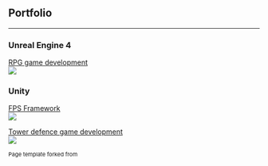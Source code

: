 ## Portfolio

---

### Unreal Engine 4

[RPG game development](https://github.com/alzuber/RPG-Unreal-Engine-4)
</br>
<img src="images/dummy_thumbnail.jpg?raw=true"/>

### Unity

[FPS Framework](https://github.com/alzuber/Android-FPS-Framework)
</br>
<img src="images/dummy_thumbnail.jpg?raw=true"/>

[Tower defence game development](https://github.com/alzuber/Obrana-tornjevima)
</br>
<img src="images/dummy_thumbnail.jpg?raw=true"/>

<p style="font-size:11px">Page template forked from </p>

